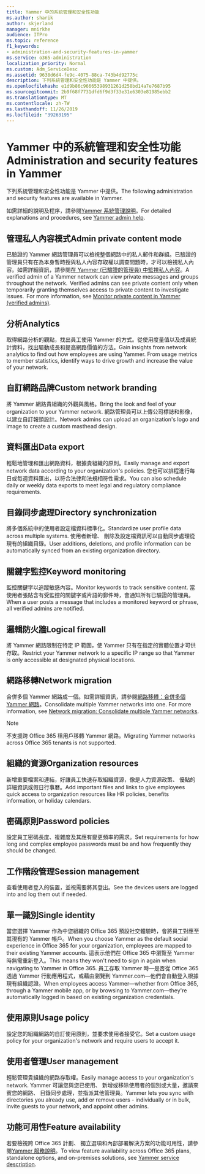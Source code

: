 ```yaml
---
title: Yammer 中的系統管理和安全性功能
ms.author: sharik
author: skjerland
manager: mnirkhe
audience: ITPro
ms.topic: reference
f1_keywords:
- administration-and-security-features-in-yammer
ms.service: o365-administration
localization_priority: Normal
ms.custom: Adm_ServiceDesc
ms.assetid: 9638d6d4-fe9c-4075-88ca-743b4d92775c
description: 下列系統管理和安全性功能是 Yammer 中提供。
ms.openlocfilehash: e1d9b86c96665398931261d258bd14a7e7687b95
ms.sourcegitcommit: 2b9f68f7731dfd6f9d3f33e31e6303e81985ebb2
ms.translationtype: MT
ms.contentlocale: zh-TW
ms.lasthandoff: 11/26/2019
ms.locfileid: "39263195"
---
```

# <a name="administration-and-security-features-in-yammer"></a><span data-ttu-id="e9c07-103">Yammer 中的系統管理和安全性功能</span><span class="sxs-lookup"><span data-stu-id="e9c07-103">Administration and security features in Yammer</span></span>

<span data-ttu-id="e9c07-104">下列系統管理和安全性功能是 Yammer 中提供。</span><span class="sxs-lookup"><span data-stu-id="e9c07-104">The following administration and security features are available in Yammer.</span></span>
  
<span data-ttu-id="e9c07-105">如需詳細的說明及程序，請參閱[Yammer 系統管理說明](https://go.microsoft.com/fwlink/?LinkId=869688)。</span><span class="sxs-lookup"><span data-stu-id="e9c07-105">For detailed explanations and procedures, see [Yammer admin help](https://go.microsoft.com/fwlink/?LinkId=869688).</span></span>

## <a name="admin-private-content-mode"></a><span data-ttu-id="e9c07-106">管理私人內容模式</span><span class="sxs-lookup"><span data-stu-id="e9c07-106">Admin private content mode</span></span>

<span data-ttu-id="e9c07-p101">已驗證的 Yammer 網路管理員可以檢視整個網路中的私人郵件和群組。已驗證的管理員只有在為本身暫時授與私人內容存取權以調查問題時，才可以檢視私人內容。如需詳細資訊，請參閱[在 Yammer (已驗證的管理員) 中監視私人內容](https://go.microsoft.com/fwlink/?LinkId=627479)。</span><span class="sxs-lookup"><span data-stu-id="e9c07-p101">A verified admin of a Yammer network can view private messages and groups throughout the network.  Verified admins can see private content only when temporarily granting themselves access to private content to investigate issues.  For more information, see [Monitor private content in Yammer (verified admins)](https://go.microsoft.com/fwlink/?LinkId=627479).</span></span>

## <a name="analytics"></a><span data-ttu-id="e9c07-110">分析</span><span class="sxs-lookup"><span data-stu-id="e9c07-110">Analytics</span></span>

<span data-ttu-id="e9c07-p102">取得網路分析的觀點，找出員工使用 Yammer 的方式。從使用度量值以及成員統計資料，找出驅動成長和提高網路價值的方法。</span><span class="sxs-lookup"><span data-stu-id="e9c07-p102">Gain insights from network analytics to find out how employees are using Yammer. From usage metrics to member statistics, identify ways to drive growth and increase the value of your network.</span></span>

## <a name="custom-network-branding"></a><span data-ttu-id="e9c07-113">自訂網路品牌</span><span class="sxs-lookup"><span data-stu-id="e9c07-113">Custom network branding</span></span>

<span data-ttu-id="e9c07-114">將 Yammer 網路貴組織的外觀與風格。</span><span class="sxs-lookup"><span data-stu-id="e9c07-114">Bring the look and feel of your organization to your Yammer network.</span></span> <span data-ttu-id="e9c07-115">網路管理員可以上傳公司標誌和影像，以建立自訂報頭設計。</span><span class="sxs-lookup"><span data-stu-id="e9c07-115">Network admins can upload an organization's logo and image to create a custom masthead design.</span></span>

## <a name="data-export"></a><span data-ttu-id="e9c07-116">資料匯出</span><span class="sxs-lookup"><span data-stu-id="e9c07-116">Data export</span></span>

<span data-ttu-id="e9c07-117">輕鬆地管理和匯出網路資料，根據貴組織的原則。</span><span class="sxs-lookup"><span data-stu-id="e9c07-117">Easily manage and export network data according to your organization's policies.</span></span> <span data-ttu-id="e9c07-118">您也可以排程進行每日或每週資料匯出，以符合法律和法規相符性需求。</span><span class="sxs-lookup"><span data-stu-id="e9c07-118">You can also schedule daily or weekly data exports to meet legal and regulatory compliance requirements.</span></span>
  
## <a name="directory-synchronization"></a><span data-ttu-id="e9c07-119">目錄同步處理</span><span class="sxs-lookup"><span data-stu-id="e9c07-119">Directory synchronization</span></span>

<span data-ttu-id="e9c07-120">將多個系統中的使用者設定檔資料標準化。</span><span class="sxs-lookup"><span data-stu-id="e9c07-120">Standardize user profile data across multiple systems.</span></span> <span data-ttu-id="e9c07-121">使用者新增、 刪除及設定檔資訊可以自動同步處理從現有的組織目錄。</span><span class="sxs-lookup"><span data-stu-id="e9c07-121">User additions, deletions, and profile information can be automatically synced from an existing organization directory.</span></span>

## <a name="keyword-monitoring"></a><span data-ttu-id="e9c07-122">關鍵字監控</span><span class="sxs-lookup"><span data-stu-id="e9c07-122">Keyword monitoring</span></span>

<span data-ttu-id="e9c07-123">監控關鍵字以追蹤敏感內容。</span><span class="sxs-lookup"><span data-stu-id="e9c07-123">Monitor keywords to track sensitive content.</span></span> <span data-ttu-id="e9c07-124">當使用者張貼含有受監控的關鍵字或片語的郵件時，會通知所有已驗證的管理員。</span><span class="sxs-lookup"><span data-stu-id="e9c07-124">When a user posts a message that includes a monitored keyword or phrase, all verified admins are notified.</span></span>

## <a name="logical-firewall"></a><span data-ttu-id="e9c07-125">邏輯防火牆</span><span class="sxs-lookup"><span data-stu-id="e9c07-125">Logical firewall</span></span>

<span data-ttu-id="e9c07-126">將 Yammer 網路限制在特定 IP 範圍，使 Yammer 只有在指定的實體位置才可供存取。</span><span class="sxs-lookup"><span data-stu-id="e9c07-126">Restrict your Yammer network to a specific IP range so that Yammer is only accessible at designated physical locations.</span></span>

## <a name="network-migration"></a><span data-ttu-id="e9c07-127">網路移轉</span><span class="sxs-lookup"><span data-stu-id="e9c07-127">Network migration</span></span>

<span data-ttu-id="e9c07-p107">合併多個 Yammer 網路成一個。如需詳細資訊，請參閱[網路移轉：合併多個 Yammer 網路](https://go.microsoft.com/fwlink/?LinkID=617488)。</span><span class="sxs-lookup"><span data-stu-id="e9c07-p107">Consolidate multiple Yammer networks into one. For more information, see [Network migration: Consolidate multiple Yammer networks](https://go.microsoft.com/fwlink/?LinkID=617488).</span></span>
  
> [!NOTE]
> <span data-ttu-id="e9c07-130">不支援跨 Office 365 租用戶移轉 Yammer 網路。</span><span class="sxs-lookup"><span data-stu-id="e9c07-130">Migrating Yammer networks across Office 365 tenants is not supported.</span></span> 

## <a name="organization-resources"></a><span data-ttu-id="e9c07-131">組織的資源</span><span class="sxs-lookup"><span data-stu-id="e9c07-131">Organization resources</span></span>

<span data-ttu-id="e9c07-132">新增重要檔案和連結，好讓員工快速存取組織資源，像是人力資源政策、 優點的詳細資訊或假日行事曆。</span><span class="sxs-lookup"><span data-stu-id="e9c07-132">Add important files and links to give employees quick access to organization resources like HR policies, benefits information, or holiday calendars.</span></span>
  
## <a name="password-policies"></a><span data-ttu-id="e9c07-133">密碼原則</span><span class="sxs-lookup"><span data-stu-id="e9c07-133">Password policies</span></span>

<span data-ttu-id="e9c07-134">設定員工密碼長度、複雜度及其應有變更頻率的需求。</span><span class="sxs-lookup"><span data-stu-id="e9c07-134">Set requirements for how long and complex employee passwords must be and how frequently they should be changed.</span></span>
  
## <a name="session-management"></a><span data-ttu-id="e9c07-135">工作階段管理</span><span class="sxs-lookup"><span data-stu-id="e9c07-135">Session management</span></span>

<span data-ttu-id="e9c07-136">查看使用者登入的裝置，並視需要將其登出。</span><span class="sxs-lookup"><span data-stu-id="e9c07-136">See the devices users are logged into and log them out if needed.</span></span>

## <a name="single-identity"></a><span data-ttu-id="e9c07-137">單一識別</span><span class="sxs-lookup"><span data-stu-id="e9c07-137">Single identity</span></span>

<span data-ttu-id="e9c07-138">當您選擇 Yammer 作為中您組織的 Office 365 預設社交體驗時，會將員工對應至其現有的 Yammer 帳戶。</span><span class="sxs-lookup"><span data-stu-id="e9c07-138">When you choose Yammer as the default social experience in Office 365 for your organization, employees are mapped to their existing Yammer accounts.</span></span> <span data-ttu-id="e9c07-139">這表示他們在 Office 365 中瀏覽至 Yammer 時無需重新登入。</span><span class="sxs-lookup"><span data-stu-id="e9c07-139">This means they won't need to sign in again when navigating to Yammer in Office 365.</span></span> <span data-ttu-id="e9c07-140">員工存取 Yammer 時&mdash;是否從 Office 365 透過 Yammer 行動應用程式，或藉由瀏覽到 Yammer.com&mdash;他們會自動登入根據現有組織認證。</span><span class="sxs-lookup"><span data-stu-id="e9c07-140">When employees access Yammer&mdash;whether from Office 365, through a Yammer mobile app, or by browsing to Yammer.com&mdash;they're automatically logged in based on existing organization credentials.</span></span>

## <a name="usage-policy"></a><span data-ttu-id="e9c07-141">使用原則</span><span class="sxs-lookup"><span data-stu-id="e9c07-141">Usage policy</span></span>

<span data-ttu-id="e9c07-142">設定您的組織網路的自訂使用原則，並要求使用者接受它。</span><span class="sxs-lookup"><span data-stu-id="e9c07-142">Set a custom usage policy for your organization's network and require users to accept it.</span></span>

## <a name="user-management"></a><span data-ttu-id="e9c07-143">使用者管理</span><span class="sxs-lookup"><span data-stu-id="e9c07-143">User management</span></span>

<span data-ttu-id="e9c07-144">輕鬆管理貴組織的網路存取權。</span><span class="sxs-lookup"><span data-stu-id="e9c07-144">Easily manage access to your organization's network.</span></span> <span data-ttu-id="e9c07-145">Yammer 可讓您與您已使用、 新增或移除使用者的個別或大量，邀請來賓您的網路、 目錄同步處理，並指派其他管理員。</span><span class="sxs-lookup"><span data-stu-id="e9c07-145">Yammer lets you sync with directories you already use, add or remove users - individually or in bulk, invite guests to your network, and appoint other admins.</span></span>

## <a name="feature-availability"></a><span data-ttu-id="e9c07-146">功能可用性</span><span class="sxs-lookup"><span data-stu-id="e9c07-146">Feature availability</span></span>

<span data-ttu-id="e9c07-147">若要檢視跨 Office 365 計劃、 獨立選項和內部部署解決方案的功能可用性，請參閱[Yammer 服務說明](yammer-service-description.md)。</span><span class="sxs-lookup"><span data-stu-id="e9c07-147">To view feature availability across Office 365 plans, standalone options, and on-premises solutions, see [Yammer service description](yammer-service-description.md).</span></span>
  

